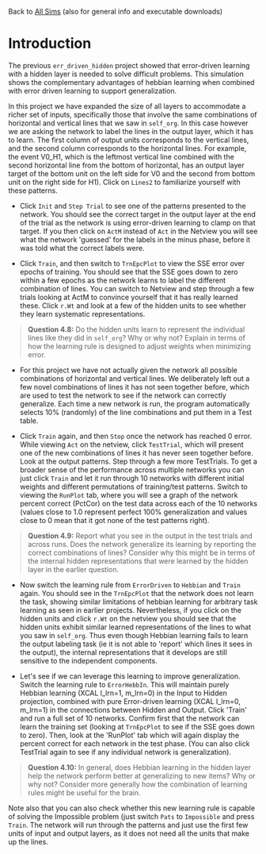 Back to [All Sims](https://github.com/CompCogNeuro/sims) (also for general info and executable downloads)

# Introduction

The previous  `err_driven_hidden` project showed that error-driven learning with a hidden layer is needed to solve difficult problems. This simulation shows the complementary advantages of hebbian learning when combined with error driven learning to support generalization. 
 

In this project we have expanded the size of all layers to accommodate a richer set of inputs, specifically those that involve the same combinations of horizontal and vertical lines that we saw in `self_org`. In this case however we are asking the network to label the lines in the output layer, which it has to learn. The first column of output units corresponds to the vertical lines, and the second column corresponds to the horizontal lines. For example, the event V0_H1, which is the leftmost vertical line combined with the second horizontal line from the bottom of horizontal, has an output layer target of the bottom unit on the left side for V0 and the second from bottom unit on the right side for H1). Click on `Lines2` to familiarize yourself with these patterns.  

* Click `Init` and `Step Trial` to see one of the patterns presented to the network. You should see the correct target in the output layer at the end of the trial as the network is using error-driven learning to clamp on that target. If you then click on `ActM` instead of `Act` in the Netview you will see what the network 'guessed' for the labels in the minus phase, before it was told what the correct labels were.   

* Click `Train`, and then switch to  `TrnEpcPlot` to view the SSE error  over epochs of training. You should see that the SSE goes down to zero within a few epochs as the network learns to label the different combination of lines. You can switch to Netview and step through a few trials looking at ActM to convince yourself that it has really learned these. Click `r.Wt` and look at a few of the hidden units to see whether they learn systematic representations.

> **Question 4.8:**  Do the hidden units learn to represent the individual lines like they did in `self_org`? Why or why not? Explain in terms of how the learning rule is designed to adjust weights when minimizing error.

* For this project we have not actually given the network all possible combinations of horizontal and vertical lines. We deliberately left out a few novel combinations of lines it has not seen together before, which are used to test the network to see if the network can correctly generalize. Each time a new network is run, the program automatically selects 10% (randomly) of the line combinations and put them in a Test table. 

* Click `Train` again, and then `Stop` once the network has reached 0 error. While viewing `Act` on the netview, click `TestTrial`, which will present one of the new combinations of lines it has never seen together before. Look at the output patterns. Step through a few more TestTrials. To get a broader sense of the performance across multiple networks you can just click `Train` and let it run through 10 networks with different initial weights and different permutations of training/test patterns. Switch to viewing the `RunPlot` tab, where you will see a graph of the network percent correct (PctCor) on the test data across each of the 10 networks (values close to 1.0 represent perfect 100% generalization and values close to 0 mean that it got none of the test patterns right).

> **Question 4.9:**  Report what you see in the output in the test trials and across runs. Does the network generalize its learning by reporting the correct combinations of lines? Consider why this might be in terms of the internal hidden representations that were learned by the hidden layer in the earlier question. 

* Now switch the learning rule from `ErrorDriven` to `Hebbian` and `Train` again. You should see in the `TrnEpcPlot` that the network does not learn the task, showing similar limitations of hebbian learning for arbitrary task learning as seen in earlier projects. Nevertheless, if you click on the hidden units and click `r.Wt` on the netview you should see that the hidden units exhibit similar learned representations of the lines to what you saw in `self_org`. Thus even though Hebbian learning fails to learn the output labeling task (ie it is not able to 'report' which lines it sees in the output), the internal representations that it develops are still sensitive to the independent components. 

* Let's see if we can leverage this learning to improve generalization. Switch the learning rule to `ErrorHebbIn`. This will maintain purely Hebbian learning (XCAL l_lrn=1, m_lrn=0) in the Input to Hidden projection, combined with pure Error-driven learning (XCAL l_lrn=0, m_lrn=1) in the connections between Hidden and Output. Click 'Train' and run a full set of 10 networks. Confirm first that the network can learn the training set (looking at `TrnEpcPlot` to see if the SSE goes down to zero). Then,  look at the 'RunPlot' tab which will again display the percent correct for each network in the test phase. (You can also click TestTrial again to see if any individual network is generalization). 

> **Question 4.10:** In general, does Hebbian learning in the hidden layer help the network perform better at generalizing to new items? Why or why not?  Consider more generally how the combination of learning rules might be useful for the brain.
 
 Note also that you can also check whether this new learning rule is capable of solving the Impossible problem (just switch `Pats` to `Impossible` and press `Train`. The network will run through the patterns and just use the first few units of input and output layers, as it does not need all the units that make up the lines.
